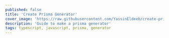 ```yaml
---
published: false
title: 'Create Prisma Generator'
cover_image: 'https://raw.githubusercontent.com/YassinEldeeb/create-prisma-generator/main/images/banner.png'
description: 'Guide to make a prisma generator'
tags: typescript, javascript, prisma, generator
---
```

